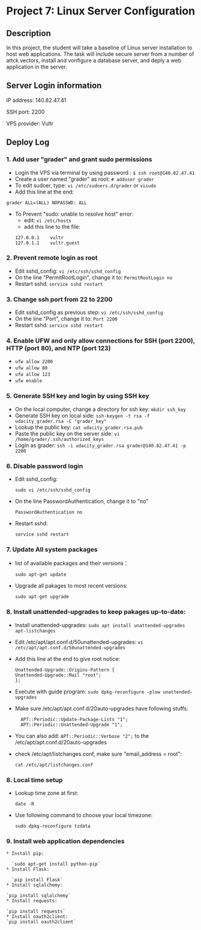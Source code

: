 # Project 7: Linux Server Configuration

## Description

In this project, the student will take a baseline of Linux server installation to host web applications. The task will include secure server from a number of attck vectors, install and vonfigure a database server, and deply a web application in the server.

## Server Login information

IP address: 140.82.47.41

SSH port: 2200

VPS provider: Vultr

## Deploy Log

### 1. Add user "grader" and grant sudo permissions
  * Login the VPS via terminal by using password : ```$ ssh root@140.82.47.41 ```
  * Create a user named "grader" as root: ```# adduser grader```
  * To edit sudoer, type: ```vi /etc/sudoers.d/grader``` or ```visudo```
  * Add this line at the end:

  `grader ALL=(ALL) NOPASSWD: ALL`

  * To Prevent "sudo: unable to resolve host" error:
    - edit: `vi /etc/hosts`
    - add this line to the file:
    ```
    127.0.0.1    vultr
    127.0.1.1    vultr.guest
    ```
### 2. Prevent remote login as root
  * Edit sshd_config: `vi /etc/ssh/sshd_config`
  * On the line "PermitRootLogin", change it to: `PermitRootLogin no`
  * Restart sshd: `service sshd restart`

### 3. Change ssh port from 22 to 2200
  * Edit sshd_config as previous step: `vi /etc/ssh/sshd_config`
  * On the line "Port", change it to: `Port 2200`
  * Restart sshd: `service sshd restart`

### 4. Enable UFW and only allow connections for SSH (port 2200), HTTP (port 80), and NTP (port 123)
  * `ufw allow 2200`
  * `ufw allow 80`
  * `ufw allow 123`
  * `ufw enable`
### 5. Generate SSH key and login by using SSH key
  * On the local computer, change a directory for ssh key: `mkdir ssh_key`
  * Generate SSH key on local side: `ssh-keygen -t rsa -f udacity_grader.rsa -C "grader_key" `
  * Lookup the public key: `cat udacity_grader.rsa.pub`
  * Paste the public key on the server side: `vi /home/grader/.ssh/authorized_keys`
  * Login as grader: `ssh -i udacity_grader.rsa grader@140.82.47.41 -p 2200`
### 6. Disable password login  
  * Edit sshd_config:

    `sudo vi /etc/ssh/sshd_config`
  * On the line PasswordAuthentication, change it to "no"

    `PasswordAuthentication no`
  * Restart sshd:

    `service sshd restart`
### 7. Update All system packages
  * list of available packages and their versions：

    `sudo apt-get update`
  * Upgrade all pakages to most recent versions:

    `sudo apt-get upgrade`

### 8. Install unattended-upgrades to keep pakages up-to-date:
  * Install unattended-upgrades:
    `sudo apt install unattended-upgrades apt-listchanges`
  * Edit /etc/apt/apt.conf.d/50unattended-upgrades:
    `vi /etc/apt/apt.conf.d/50unattended-upgrades`
  * Add this line at the end to give root notice:
    ```
    Unattended-Upgrade::Origins-Pattern {
    Unattended-Upgrade::Mail "root";
    };    
    ```
  * Execute with guide program: `sudo dpkg-reconfigure -plow unattended-upgrades`

  * Make sure /etc/apt/apt.conf.d/20auto-upgrades have following stuffs:
    ```
      APT::Periodic::Update-Package-Lists "1";
      APT::Periodic::Unattended-Upgrade "1";
    ```
  * You can also add: `APT::Periodic::Verbose "2";` to the /etc/apt/apt.conf.d/20auto-upgrades

  * check /etc/apt/listchanges.conf, make sure "email_address = root":
    ```
    cat /etc/apt/listchanges.conf
    ```

### 8. Local time setup
  * Lookup time zone at first:

    `date -R`
  * Use following command to choose your local timezone:

    `sudo dpkg-reconfigure tzdata`

### 9. Install web application dependencies
    * Install pip:

      `sudo apt-get install python-pip`
    * Install Flask:  

      `pip install Flask`
    * Install sqlalchemy:

    `pip install sqlalchemy`
    * Install requests:

    `pip install requests`
    * Install oauth2client:
    `pip install oauth2client`
